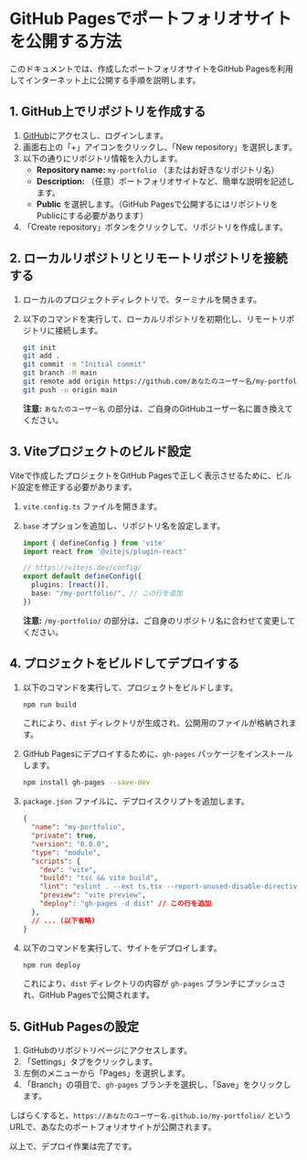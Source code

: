 # GitHub Pagesでポートフォリオサイトを公開する方法

このドキュメントでは、作成したポートフォリオサイトをGitHub Pagesを利用してインターネット上に公開する手順を説明します。

## 1. GitHub上でリポジトリを作成する

1.  [GitHub](https://github.com/)にアクセスし、ログインします。
2.  画面右上の「+」アイコンをクリックし、「New repository」を選択します。
3.  以下の通りにリポジトリ情報を入力します。
    *   **Repository name:** `my-portfolio` （またはお好きなリポジトリ名）
    *   **Description:** （任意）ポートフォリオサイトなど、簡単な説明を記述します。
    *   **Public** を選択します。（GitHub Pagesで公開するにはリポジトリをPublicにする必要があります）
4.  「Create repository」ボタンをクリックして、リポジトリを作成します。

## 2. ローカルリポジトリとリモートリポジトリを接続する

1.  ローカルのプロジェクトディレクトリで、ターミナルを開きます。
2.  以下のコマンドを実行して、ローカルリポジトリを初期化し、リモートリポジトリに接続します。

    ```bash
    git init
    git add .
    git commit -m "Initial commit"
    git branch -M main
    git remote add origin https://github.com/あなたのユーザー名/my-portfolio.git
    git push -u origin main
    ```

    **注意:** `あなたのユーザー名` の部分は、ご自身のGitHubユーザー名に置き換えてください。

## 3. Viteプロジェクトのビルド設定

Viteで作成したプロジェクトをGitHub Pagesで正しく表示させるために、ビルド設定を修正する必要があります。

1.  `vite.config.ts` ファイルを開きます。
2.  `base` オプションを追加し、リポジトリ名を設定します。

    ```typescript
    import { defineConfig } from 'vite'
    import react from '@vitejs/plugin-react'

    // https://vitejs.dev/config/
    export default defineConfig({
      plugins: [react()],
      base: "/my-portfolio/", // この行を追加
    })
    ```

    **注意:** `/my-portfolio/` の部分は、ご自身のリポジトリ名に合わせて変更してください。

## 4. プロジェクトをビルドしてデプロイする

1.  以下のコマンドを実行して、プロジェクトをビルドします。

    ```bash
    npm run build
    ```

    これにより、`dist` ディレクトリが生成され、公開用のファイルが格納されます。

2.  GitHub Pagesにデプロイするために、`gh-pages` パッケージをインストールします。

    ```bash
    npm install gh-pages --save-dev
    ```

3.  `package.json` ファイルに、デプロイスクリプトを追加します。

    ```json
    {
      "name": "my-portfolio",
      "private": true,
      "version": "0.0.0",
      "type": "module",
      "scripts": {
        "dev": "vite",
        "build": "tsc && vite build",
        "lint": "eslint . --ext ts,tsx --report-unused-disable-directives --max-warnings 0",
        "preview": "vite preview",
        "deploy": "gh-pages -d dist" // この行を追加
      },
      // ... (以下省略)
    }
    ```

4.  以下のコマンドを実行して、サイトをデプロイします。

    ```bash
    npm run deploy
    ```

    これにより、`dist` ディレクトリの内容が `gh-pages` ブランチにプッシュされ、GitHub Pagesで公開されます。

## 5. GitHub Pagesの設定

1.  GitHubのリポジトリページにアクセスします。
2.  「Settings」タブをクリックします。
3.  左側のメニューから「Pages」を選択します。
4.  「Branch」の項目で、`gh-pages` ブランチを選択し、「Save」をクリックします。

しばらくすると、`https://あなたのユーザー名.github.io/my-portfolio/` というURLで、あなたのポートフォリオサイトが公開されます。

以上で、デプロイ作業は完了です。
